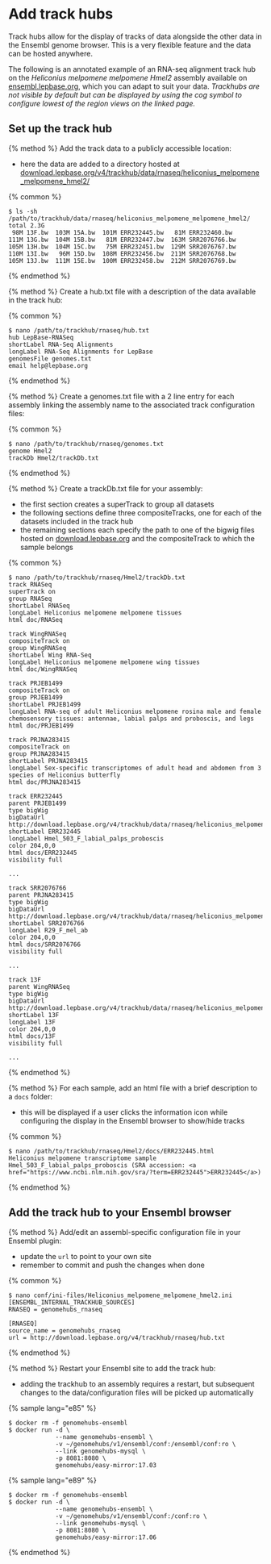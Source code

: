 # Add track hubs

Track hubs allow for the display of tracks of data alongside the other data in the Ensembl genome browser. This is a very flexible feature and the data can be hosted anywhere. 

The following is an annotated example of an RNA-seq alignment track hub on the _Heliconius melpomene melpomene Hmel2_ assembly available on [ensembl.lepbase.org](http://ensembl.lepbase.org/Heliconius_melpomene_melpomene_hmel2/Location/View?db=core;r=Hmel217020:480802-490685), which you can adapt to suit your data. _Trackhubs are not visible by default but can be displayed by using the cog symbol to configure lowest of the region views on the linked page._

## Set up the track hub
{% method %}
Add the track data to a publicly accessible location:
- here the data are added to a directory hosted at [download.lepbase.org/v4/trackhub/data/rnaseq/heliconius_melpomene_melpomene_hmel2/](http://download.lepbase.org/v4/trackhub/data/rnaseq/heliconius_melpomene_melpomene_hmel2/)

{% common %}
```
$ ls -sh /path/to/trackhub/data/rnaseq/heliconius_melpomene_melpomene_hmel2/
total 2.3G
 98M 13F.bw  103M 15A.bw  101M ERR232445.bw   81M ERR232460.bw
111M 13G.bw  104M 15B.bw   81M ERR232447.bw  163M SRR2076766.bw
105M 13H.bw  104M 15C.bw   75M ERR232451.bw  129M SRR2076767.bw
110M 13I.bw   96M 15D.bw  108M ERR232456.bw  211M SRR2076768.bw
105M 13J.bw  111M 15E.bw  100M ERR232458.bw  212M SRR2076769.bw
```
{% endmethod %}


{% method %}
Create a hub.txt file with a description of the data available in the track hub:

{% common %}
```
$ nano /path/to/trackhub/rnaseq/hub.txt
hub LepBase-RNASeq
shortLabel RNA-Seq Alignments
longLabel RNA-Seq Alignments for LepBase
genomesFile genomes.txt
email help@lepbase.org
```
{% endmethod %}

{% method %}
Create a genomes.txt file with a 2 line entry for each assembly linking the assembly name to the associated track configuration files:

{% common %}
```
$ nano /path/to/trackhub/rnaseq/genomes.txt
genome Hmel2
trackDb Hmel2/trackDb.txt
```
{% endmethod %}

{% method %}
Create a trackDb.txt file for your assembly:
- the first section creates a superTrack to group all datasets
- the following sections define three compositeTracks, one for each of the datasets included in the track hub
- the remaining sections each specify the path to one of the bigwig files hosted on [download.lepbase.org](http://download.lepbase.org) and the compositeTrack to which the sample belongs

{% common %}
```
$ nano /path/to/trackhub/rnaseq/Hmel2/trackDb.txt
track RNASeq
superTrack on
group RNASeq
shortLabel RNASeq
longLabel Heliconius melpomene melpomene tissues
html doc/RNASeq

track WingRNASeq
compositeTrack on
group WingRNASeq
shortLabel Wing RNA-Seq
longLabel Heliconius melpomene melpomene wing tissues
html doc/WingRNASeq

track PRJEB1499
compositeTrack on
group PRJEB1499
shortLabel PRJEB1499
longLabel RNA-seq of adult Heliconius melpomene rosina male and female chemosensory tissues: antennae, labial palps and proboscis, and legs
html doc/PRJEB1499

track PRJNA283415
compositeTrack on
group PRJNA283415
shortLabel PRJNA283415
longLabel Sex-specific transcriptomes of adult head and abdomen from 3 species of Heliconius butterfly
html doc/PRJNA283415

track ERR232445
parent PRJEB1499
type bigWig
bigDataUrl http://download.lepbase.org/v4/trackhub/data/rnaseq/heliconius_melpomene_melpomene_hmel2/ERR232445.bw
shortLabel ERR232445
longLabel Hmel_503_F_labial_palps_proboscis
color 204,0,0
html docs/ERR232445
visibility full

...

track SRR2076766
parent PRJNA283415
type bigWig
bigDataUrl http://download.lepbase.org/v4/trackhub/data/rnaseq/heliconius_melpomene_melpomene_hmel2/SRR2076766.bw
shortLabel SRR2076766
longLabel R29_F_mel_ab
color 204,0,0
html docs/SRR2076766
visibility full

...

track 13F
parent WingRNASeq
type bigWig
bigDataUrl http://download.lepbase.org/v4/trackhub/data/rnaseq/heliconius_melpomene_melpomene_hmel2/13F.bw
shortLabel 13F
longLabel 13F
color 204,0,0
html docs/13F
visibility full

...
```
{% endmethod %}


{% method %}
For each sample, add an html file with a brief description to a `docs` folder:
- this will be displayed if a user clicks the information icon while configuring the display in the Ensembl browser to show/hide tracks

{% common %}
```
$ nano /path/to/trackhub/rnaseq/Hmel2/docs/ERR232445.html
Heliconius melpomene transcriptome sample Hmel_503_F_labial_palps_proboscis (SRA accession: <a href="https://www.ncbi.nlm.nih.gov/sra/?term=ERR232445">ERR232445</a>)
```
{% endmethod %}

## Add the track hub to your Ensembl browser

{% method %}
Add/edit an assembl-specific configuration file in your Ensembl plugin:
- update the `url` to point to your own site
- remember to commit and push the changes when done

{% common %}
```
$ nano conf/ini-files/Heliconius_melpomene_melpomene_hmel2.ini
[ENSEMBL_INTERNAL_TRACKHUB_SOURCES]
RNASEQ = genomehubs_rnaseq

[RNASEQ]
source_name = genomehubs_rnaseq
url = http://download.lepbase.org/v4/trackhub/rnaseq/hub.txt

```
{% endmethod %}


{% method %}
Restart your Ensembl site to add the track hub:
- adding the trackhub to an assembly requires a restart, but subsequent changes to the data/configuration files will be picked up automatically

{% sample lang="e85" %}
```
$ docker rm -f genomehubs-ensembl
$ docker run -d \
             --name genomehubs-ensembl \
             -v ~/genomehubs/v1/ensembl/conf:/ensembl/conf:ro \
             --link genomehubs-mysql \
             -p 8081:8080 \
             genomehubs/easy-mirror:17.03
```
{% sample lang="e89" %}
```
$ docker rm -f genomehubs-ensembl
$ docker run -d \
             --name genomehubs-ensembl \
             -v ~/genomehubs/v1/ensembl/conf:/conf:ro \
             --link genomehubs-mysql \
             -p 8081:8080 \
             genomehubs/easy-mirror:17.06
```


{% endmethod %}












